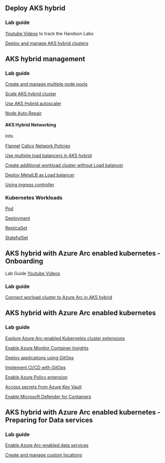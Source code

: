 ## Deploy AKS hybrid

### Lab guide
[Youtube Videos](https://www.youtube.com/watch?v=lHZqLhsQzWA&list=PLEVK042sGT_ITItsZY742_oONPkWU7R5u) to track the Handson Labs

[Deploy and manage AKS hybrid clusters](https://learn.microsoft.com/en-us/azure/aks/hybrid/kubernetes-walkthrough-powershell)

## AKS hybrid management

### Lab guide

[Create and manage multiple node pools](https://learn.microsoft.com/en-us/azure/aks/hybrid/use-node-pools)

[Scale AKS hybrid cluster](https://learn.microsoft.com/en-us/azure/aks/hybrid/scale-cluster)

[Use AKS Hybrid autoscaler](https://learn.microsoft.com/en-us/azure/aks/hybrid/work-with-horizontal-autoscaler)

[Node Auto Repair](https://learn.microsoft.com/en-us/azure/aks/hybrid/node-repair)
#### AKS Hybrid Networking
   Info </p>
   [Flannel](https://github.com/flannel-io/flannel)
   [Calico](https://www.tigera.io/project-calico/)
   [Network Policies](https://learn.microsoft.com/en-us/azure/aks/hybrid/calico-networking-policy)


[Use multiple load balancers in AKS hybrid](https://learn.microsoft.com/en-us/azure/aks/hybrid/multiple-load-balancers)

[Create additional workload cluster without Load balancer](https://learn.microsoft.com/en-us/azure/aks/hybrid/configure-custom-load-balancer)

[Deploy MetalLB as Load balancer](https://learn.microsoft.com/en-us/azure/aks/hybrid/deploy-metallb)

[Using ingress controller](https://learn.microsoft.com/en-us/azure/aks/hybrid/create-ingress-controller)



### Kubernetes Workloads

[Pod](https://github.com/Pamir/kubernetes-essentials/tree/master/01-pods)

[Deployment](https://github.com/Pamir/kubernetes-essentials/tree/master/02-deployments)

[ReplicaSet](https://kubernetes.io/docs/concepts/workloads/controllers/replicaset/)

[StatefulSet](https://kubernetes.io/docs/tutorials/stateful-application/basic-stateful-set/)



## AKS hybrid with Azure Arc enabled kubernetes - Onboarding
Lab Guide [Youtube Videos](https://www.youtube.com/watch?v=x77DQoYLdW0)

### Lab guide

[Connect worload cluster to Azure Arc in AKS hybrid](https://learn.microsoft.com/en-us/azure/aks/hybrid/connect-to-arc)

## AKS hybrid with Azure Arc enabled kubernetes

### Lab guide

[Explore Azure Arc-enabled Kubernetes cluster extensions](https://learn.microsoft.com/en-us/azure/azure-arc/kubernetes/extensions)

[Enable Azure Monitor Container Insights](https://learn.microsoft.com/en-us/azure/azure-monitor/containers/container-insights-enable-arc-enabled-clusters?toc=%2Fazure%2Fazure-arc%2Fkubernetes%2Ftoc.json&tabs=create-portal%2Cverify-portal%2Cmigrate-cli)

[Deploy applications using GitOps](https://learn.microsoft.com/en-us/azure/azure-arc/kubernetes/tutorial-use-gitops-flux2?tabs=azure-cli)

[Implement CI/CD with GitOps](https://learn.microsoft.com/en-us/azure/azure-arc/kubernetes/tutorial-gitops-flux2-ci-cd)

[Enable Azure Policy extension](https://learn.microsoft.com/en-us/azure/governance/policy/concepts/policy-for-kubernetes?toc=%2Fazure%2Fazure-arc%2Fkubernetes%2Ftoc.json&bc=%2Fazure%2Fazure-arc%2Fkubernetes%2Fbreadcrumb%2Ftoc.json#install-azure-policy-extension-for-azure-arc-enabled-kubernetes)

[Access secrets from Azure Key Vault](https://learn.microsoft.com/en-us/azure/azure-arc/kubernetes/tutorial-akv-secrets-provider)

[Enable Microsoft Defender for Containers](https://learn.microsoft.com/en-us/azure/defender-for-cloud/defender-for-containers-enable?pivots=defender-for-container-arc&toc=%2Fazure%2Fazure-arc%2Fkubernetes%2Ftoc.json&bc=%2Fazure%2Fazure-arc%2Fkubernetes%2Fbreadcrumb%2Ftoc.json&tabs=aks-deploy-portal%2Ck8s-deploy-asc%2Ck8s-verify-asc%2Ck8s-remove-arc%2Caks-removeprofile-api#protect-arc-enabled-kubernetes-clusters)

## AKS hybrid with Azure Arc enabled kubernetes - Preparing for Data services

### Lab guide

[Enable Azure Arc-enabled data services](https://learn.microsoft.com/en-us/azure/aks/hybrid/deploy-arc-data-services)

[Create and manage custom locations](https://learn.microsoft.com/en-us/azure/azure-arc/kubernetes/custom-locations)
